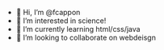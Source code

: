- 👋 Hi, I’m @fcappon
- 👀 I’m interested in science!
- 🌱 I’m currently learning html/css/java
- 💞️ I’m looking to collaborate on webdeisgn


<!---
fcappon/fcappon is a ✨ special ✨ repository because its `README.md` (this file) appears on your GitHub profile.
You can click the Preview link to take a look at your changes.
--->
